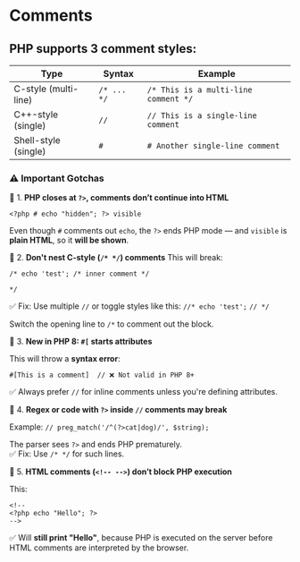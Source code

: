 
# Comments

## PHP supports 3 comment styles:

Type | Syntax | Example 
|--|--|--
C-style (multi-line) |`/* ... */`|`/* This is a multi-line comment */` 
C++-style (single) |`//` | `// This is a single-line comment` 
Shell-style (single)| `#` |`# Another single-line comment`







### ⚠️ **Important Gotchas**

🔸 1. **PHP closes at `?>`, comments don’t continue into HTML**

    <?php # echo "hidden"; ?> visible
Even though `#` comments out `echo`, the `?>` ends PHP mode — and `visible` is **plain HTML**, so it **will be shown**.


🔸 2. **Don't nest C-style (`/* */`) comments**
This will break:

`/*
echo 'test'; /* inner comment */`

`*/`

✅ Fix: Use multiple `//` or toggle styles like this:
`//*
echo 'test';`
`// */`

Switch the opening line to `/*` to comment out the block.


🔸 3. **New in PHP 8: `#[` starts attributes**

This will throw a **syntax error**:

`#[This is a comment]  // ❌ Not valid in PHP 8+`

✅ Always prefer `//` for inline comments unless you're defining attributes.


🔸 4. **Regex or code with `?>` inside `//` comments may break**

Example:
`// preg_match('/^(?>cat|dog)/', $string);`

The parser sees `?>` and ends PHP prematurely.  
✅ Fix: Use `/* */` for such lines.


🔸 5. **HTML comments (`<!-- -->`) don’t block PHP execution**

This:

    <!--
    <?php echo "Hello"; ?>
    -->
    
   ✅ Will **still print "Hello"**, because PHP is executed on the server before HTML comments are interpreted by the browser.

